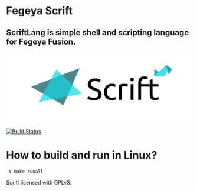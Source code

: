 # Fegeya Scrift
## ScriftLang is simple shell and scripting language for Fegeya Fusion.

![Scrift](Scrift.png)

[![Build Status](https://dev.azure.com/ferhatgectao/scrift-lang/_apis/build/status/FerhatGec.scrift-lang?branchName=master)](https://dev.azure.com/ferhatgectao/scrift-lang/_build/latest?definitionId=1&branchName=master)


# How to build and run in Linux?

```
 $ make runall 
```


Scrift licensed with GPLv3.
